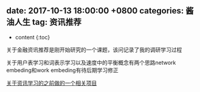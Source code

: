 date: 2017-10-13 18:00:00 +0800 
categories: 酱油人生
tag: 资讯推荐
---
* content
{:toc}

关于金融资讯推荐是刚开始研究的一个课题，该问记录了我的调研学习过程

关于用户表学习和词表示学习以及速度中的平衡概念有两个思路network embeding和work embeding有待后期学习修正


[关于资讯学习的之前做的一个相关项目](http://omnilab.github.io/CCFBDC2014/)